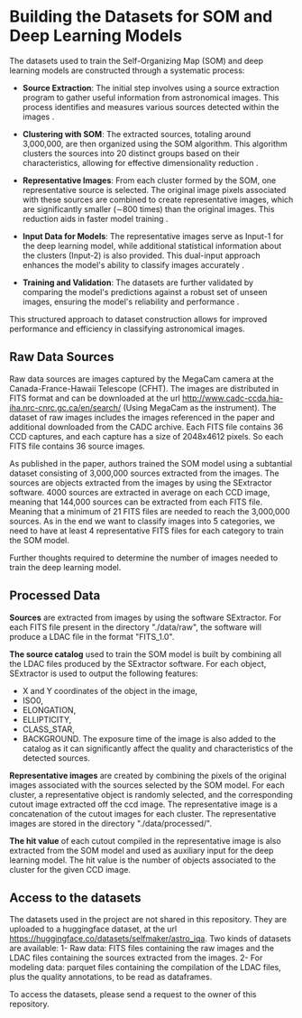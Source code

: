 # Building the Datasets for SOM and Deep Learning Models

The datasets used to train the Self-Organizing Map (SOM) and deep learning models are constructed through a systematic process:

- **Source Extraction**: The initial step involves using a source extraction program to gather useful information from astronomical images. This process identifies and measures various sources detected within the images .

- **Clustering with SOM**: The extracted sources, totaling around 3,000,000, are then organized using the SOM algorithm. This algorithm clusters the sources into 20 distinct groups based on their characteristics, allowing for effective dimensionality reduction  .

- **Representative Images**: From each cluster formed by the SOM, one representative source is selected. The original image pixels associated with these sources are combined to create representative images, which are significantly smaller (∼800 times) than the original images. This reduction aids in faster model training  .

- **Input Data for Models**: The representative images serve as Input-1 for the deep learning model, while additional statistical information about the clusters (Input-2) is also provided. This dual-input approach enhances the model's ability to classify images accurately .

- **Training and Validation**: The datasets are further validated by comparing the model's predictions against a robust set of unseen images, ensuring the model's reliability and performance .

This structured approach to dataset construction allows for improved performance and efficiency in classifying astronomical images.


## Raw Data Sources

Raw data sources are images captured by the MegaCam camera at the Canada-France-Hawaii Telescope (CFHT).
The images are distributed in FITS format and can be downloaded at the url http://www.cadc-ccda.hia-iha.nrc-cnrc.gc.ca/en/search/ (Using MegaCam as the instrument).
The dataset of raw images includes the images referenced in the paper and additional downloaded from the CADC archive.
Each FITS file contains 36 CCD captures, and each capture has a size of 2048x4612 pixels. So each FITS file contains 36 source images.

As published in the paper, authors trained the SOM model using a subtantial dataset consisting of 3,000,000 sources extracted from the images. 
The sources are objects extracted from the images by using the SExtractor software.
4000 sources are extracted in average on each CCD image, meaning that 144,000 sources can be extracted from each FITS file.
Meaning that a minimum of 21 FITS files are needed to reach the 3,000,000 sources. As in the end we want to classify images into 5 categories, we need to have at least 4 representative FITS files for each category to train the SOM model.

Further thoughts required to determine the number of images needed to train the deep learning model.

## Processed Data

**Sources** are extracted from images by using the software SExtractor.
For each FITS file present in the directory "./data/raw", the software will produce a LDAC file in the format "FITS_1.0".

**The source catalog** used to train the SOM model is built by combining all the LDAC files produced by the SExtractor software. For each object, SExtractor is used to output the following features:
- X and Y coordinates of the object in the image,
- ISO0,
- ELONGATION,
- ELLIPTICITY,
- CLASS_STAR,
- BACKGROUND.
The exposure time of the image is also added to the catalog as it can significantly affect the quality and characteristics of the detected sources.

**Representative images** are created by combining the pixels of the original images associated with the sources selected by the SOM model. For each cluster, a representative object is randomly selected, and the corresponding cutout image extracted off the ccd image. The representative image is a concatenation of the cutout images for each cluster. The representative images are stored in the directory "./data/processed/".

**The hit value** of each cutout compiled in the representative image is also extracted from the SOM model and used as auxiliary input for the deep learning model. The hit value is the number of objects associated to the cluster for the given CCD image.


## Access to the datasets

The datasets used in the project are not shared in this repository. They are uploaded to a huggingface dataset, at the url https://huggingface.co/datasets/selfmaker/astro_iqa. 
Two kinds of datasets are available:
1- Raw data: FITS files containing the raw images and the LDAC files containing the sources extracted from the images.
2- For modeling data: parquet files containing the compilation of the LDAC files, plus the quality annotations, to be read as dataframes.

To access the datasets, please send a request to the owner of this repository.